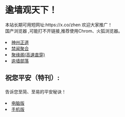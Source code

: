 # 逾墙观天下！
<div>本站长期可用短网址:https://x.co/zhen 欢迎大家推广！</div>
<div>国产浏览器 ,可能打不开链接,推荐使用Chrom、火狐浏览器。</div>
<div><BR></div>
<li><font class="ws11"><a href="https://github.com/cbzs/fq/blob/master/README.md" title="" target="_blank">神州正道</a></font></li>
  
<li><font class="ws11"><a href="https://github.com/gfw-breaker/banned-news1/blob/master/README.md" title="" target="_blank">禁闻聚合</a></font></li  

<UL>  
<li><font class="ws11"><a href="https://github.com/jyg66/4/wiki" title="" target="_blank">聚缘阁(高速直穿)</a></font></li  

<UL>    
<li><font class="ws11"><a href="https://github.com/osurf/osurf/blob/master/README.md" title="" target="_blank">逾墙部落</a></font></li  

<UL>    
<h2><p><strong>祝您平安（特刊）:</strong></p></h2>
<div>告诉您至简、至易的平安秘诀！</div>
<div><BR></div>
  
<li><font class="ws11"><a href="https://raw.githubusercontent.com/zh99/fanqiang8/master/zhunipingan_read.pdf?raw=true" title="" target="_blank">电脑版</a></font></li>

<li><font class="ws11"><a href="https://raw.githubusercontent.com/zh99/fanqiang8/master/zhunipingan_sj.pdf?raw=true" title="" target="_blank">手机版</a></font></li>
